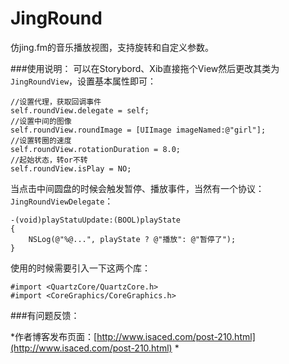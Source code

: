 JingRound
=========

仿jing.fm的音乐播放视图，支持旋转和自定义参数。

###使用说明：
可以在Storybord、Xib直接拖个View然后更改其类为`JingRoundView`，设置基本属性即可：

```
//设置代理，获取回调事件
self.roundView.delegate = self;
//设置中间的图像
self.roundView.roundImage = [UIImage imageNamed:@"girl"]; 
//设置转圈的速度
self.roundView.rotationDuration = 8.0;
//起始状态，转or不转
self.roundView.isPlay = NO;
```
当点击中间圆盘的时候会触发暂停、播放事件，当然有一个协议：`JingRoundViewDelegate`：
```
-(void)playStatuUpdate:(BOOL)playState
{
    NSLog(@"%@...", playState ? @"播放": @"暂停了");
}
```
使用的时候需要引入一下这两个库：
```
#import <QuartzCore/QuartzCore.h>
#import <CoreGraphics/CoreGraphics.h>
```

###有问题反馈：

*作者博客发布页面：[http://www.isaced.com/post-210.html](http://www.isaced.com/post-210.html) 
*